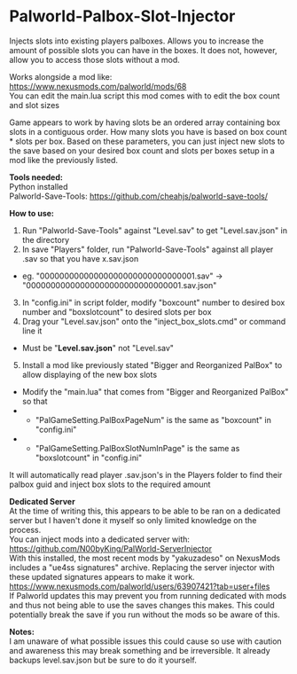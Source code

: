 # Palworld-Palbox-Slot-Injector
Injects slots into existing players palboxes. Allows you to increase the amount of possible slots you can have in the boxes. It does not, however, allow you to access those slots without a mod.

Works alongside a mod like: https://www.nexusmods.com/palworld/mods/68  
You can edit the main.lua script this mod comes with to edit the box count and slot sizes  

Game appears to work by having slots be an ordered array containing box slots in a contiguous order. How many slots you have is based on box count * slots per box. Based on these parameters, you can just inject new slots to the save based on your desired box count and slots per boxes setup in a mod like the previously listed.  

**Tools needed:**  
Python installed  
Palworld-Save-Tools: https://github.com/cheahjs/palworld-save-tools/  

**How to use:**  
1. Run "Palworld-Save-Tools" against "Level.sav" to get "Level.sav.json" in the directory  
2. In save "Players" folder, run "Palworld-Save-Tools" against all player .sav so that you have x.sav.json  
- eg. "00000000000000000000000000000001.sav" -> "00000000000000000000000000000001.sav.json"  
3. In "config.ini" in script folder, modify "boxcount" number to desired box number and "boxslotcount" to desired slots per box  
4. Drag your "Level.sav.json" onto the "inject_box_slots.cmd" or command line it  
- Must be "**Level.sav.json**" not "Level.sav"  
5. Install a mod like previously stated "Bigger and Reorganized PalBox" to allow displaying of the new box slots  
- Modify the "main.lua" that comes from "Bigger and Reorganized PalBox" so that  
- - "PalGameSetting.PalBoxPageNum" is the same as "boxcount" in "config.ini"  
- - "PalGameSetting.PalBoxSlotNumInPage" is the same as "boxslotcount" in "config.ini"

It will automatically read player .sav.json's in the Players folder to find their palbox guid and inject box slots to the required amount  

**Dedicated Server**  
At the time of writing this, this appears to be able to be ran on a dedicated server but I haven't done it myself so only limited knowledge on the process.  
You can inject mods into a dedicated server with:  
https://github.com/N00byKing/PalWorld-ServerInjector  
With this installed, the most recent mods by "yakuzadeso" on NexusMods includes a "ue4ss signatures" archive. Replacing the server injector with these updated signatures appears to make it work.  
https://www.nexusmods.com/palworld/users/63907421?tab=user+files  
If Palworld updates this may prevent you from running dedicated with mods and thus not being able to use the saves changes this makes. This could potentially break the save if you run without the mods so be aware of this.  

**Notes:**  
I am unaware of what possible issues this could cause so use with caution and awareness this may break something and be irreversible. It already backups level.sav.json but be sure to do it yourself.  
